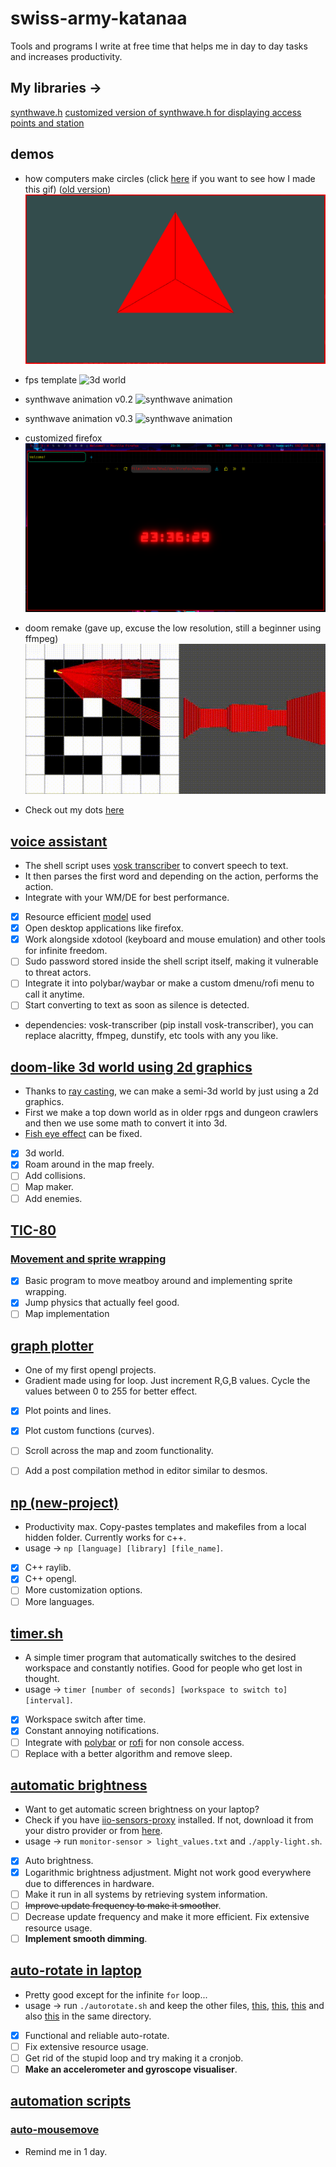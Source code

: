 # swiss-army-katanaa

Tools and programs I write at free time that helps me in day to day tasks and increases productivity.
## My libraries ->
[synthwave.h](lib/synthwave/synthwave.cpp)
[customized version of synthwave.h for displaying access points and station](https://github.com/bhu1-103/KAPPI/blob/main/step2/v0.4/source/synthwave.cpp)

## demos

- how computers make circles (click [here](/tools/automation/circle.sh) if you want to see how I made this gif) ([old version](/assets/circle.gif))
![circle](/assets/circle-updated.gif)

- fps template
![3d world](/assets/3d-world.gif)

- synthwave animation v0.2
![synthwave animation](/assets/synthwave-mountains.gif)

- synthwave animation v0.3
![synthwave animation](/assets/synthwave-sun.gif)

- customized firefox
![setup-firefox.png](/assets/firefox-homepage.png)

- doom remake (gave up, excuse the low resolution, still a beginner using ffmpeg)
![doom remake](/assets/doom_demo.gif)

- Check out my dots [here](https://github.com/bhu1-103/swiss-army-katana/tree/main/dotfiles)


## [voice assistant](https://github.com/bhu1-103/swiss-army-katana/tree/main/assistant/assistant.sh)
- The shell script uses [vosk transcriber](https://alphacephei.com/vosk/) to convert speech to text.
- It then parses the first word and depending on the action, performs the action.
- Integrate with your WM/DE for best performance.
- [x] Resource efficient [model](https://alphacephei.com/vosk/models/vosk-model-small-en-us-0.15.zip) used
- [x] Open desktop applications like firefox.
- [x] Work alongside xdotool (keyboard and mouse emulation) and other tools for infinite freedom.
- [ ] Sudo password stored inside the shell script itself, making it vulnerable to threat actors.
- [ ] Integrate it into polybar/waybar or make a custom dmenu/rofi menu to call it anytime.
- [ ] Start converting to text as soon as silence is detected.
- dependencies: vosk-transcriber (pip install vosk-transcriber), you can replace alacritty, ffmpeg, dunstify, etc tools with any you like.

## [doom-like 3d world using 2d graphics](https://github.com/bhu1-103/swiss-army-katana/tree/main/opengl/doom-limited)
- Thanks to [ray casting](https://en.wikipedia.org/wiki/Ray_casting), we can make a semi-3d world by just using a 2d graphics.
- First we make a top down world as in older rpgs and dungeon crawlers and then we use some math to convert it into 3d.
- [Fish eye effect](https://en.wikipedia.org/wiki/Fisheye_lens) can be fixed.
- [x] 3d world.
- [x] Roam around in the map freely.
- [ ] Add collisions.
- [ ] Map maker.
- [ ] Add enemies.

## [TIC-80](https://github.com/bhu1-103/swiss-army-katana/tree/main/tic-80)
### [Movement and sprite wrapping](https://github.com/bhu1-103/swiss-army-katana/blob/main/tic-80/sprite-wrap.tic)
- [x] Basic program to move meatboy around and implementing sprite wrapping.
- [x] Jump physics that actually feel good.
- [ ] Map implementation

## [graph plotter](https://github.com/bhu1-103/swiss-army-katana/blob/main/opengl/lattice-gradient/lattice_opengl.cpp)
- One of my first opengl projects.
- Gradient made using for loop. Just increment R,G,B values. Cycle the values between 0 to 255 for better effect.
- [x] Plot points and lines.
- [x] Plot custom functions (curves).
- [ ] Scroll across the map and zoom functionality.
- [ ] Add a post compilation method in editor similar to desmos.


## [np (new-project)](https://github.com/bhu1-103/swiss-army-katana/tree/main/tools/template-handler) 
- Productivity max. Copy-pastes templates and makefiles from a local hidden folder. Currently works for c++.
- usage -> ` np [language] [library] [file_name] `.
- [x] C++ raylib.
- [x] C++ opengl.
- [ ] More customization options.
- [ ] More languages.

## [timer.sh](https://github.com/bhu1-103/swiss-army-katana/tree/main/tools/timer.sh) 
- A simple timer program that automatically switches to the desired workspace and constantly notifies. Good for people who get lost in thought.
- usage -> ` timer [number of seconds] [workspace to switch to] [interval] `.
- [x] Workspace switch after time.
- [x] Constant annoying notifications.
- [ ] Integrate with [polybar](https://github.com/polybar/polybar) or [rofi](https://github.com/davatorium/rofi) for non console access.
- [ ] Replace with a better algorithm and remove sleep.

## [automatic brightness](https://github.com/bhu1-103/swiss-army-katana/tools/auto-brightness)
- Want to get automatic screen brightness on your laptop?
- Check if you have [iio-sensors-proxy](https://gitlab.freedesktop.org/hadess/iio-sensor-proxy/) installed. If not, download it from your distro provider or from [here](https://gitlab.freedesktop.org/hadess/iio-sensor-proxy/).
- usage -> run `monitor-sensor > light_values.txt` and `./apply-light.sh`.
- [x] Auto brightness.
- [x] Logarithmic brightness adjustment. Might not work good everywhere due to differences in hardware.
- [ ] Make it run in all systems by retrieving system information.
- [ ] ~~Improve update frequency to make it smoother~~.
- [ ] Decrease update frequency and make it more efficient. Fix extensive resource usage.
- [ ] **Implement smooth dimming**.

## [auto-rotate in laptop](https://github.com/bhu1-103/swiss-army-katana/tools/auto-rotate)
- Pretty good except for the infinite `for` loop...
- usage -> run `./autorotate.sh` and keep the other files, [this](https://github.com/bhu1-103/swiss-army-katana/blob/main/tools/auto-rotate/invert-screen.sh), [this](https://github.com/bhu1-103/swiss-army-katana/blob/main/tools/auto-rotate/normal-screen.sh), [this](https://github.com/bhu1-103/swiss-army-katana/blob/main/tools/auto-rotate/invert-screen-v.sh) and also [this](https://github.com/bhu1-103/swiss-army-katana/blob/main/tools/auto-rotate/normal-screen-v.sh) in the same directory.
- [x] Functional and reliable auto-rotate.
- [ ] Fix extensive resource usage.
- [ ] Get rid of the stupid loop and try making it a cronjob.
- [ ] **Make an accelerometer and gyroscope visualiser**.

## [automation scripts](https://github.com/bhu1-103/swiss-army-katana/tree/main/tools/automation)
### [auto-mousemove](https://github.com/bhu1-103/swiss-army-katana/tree/main/tools/automation)
- Remind me in 1 day.
